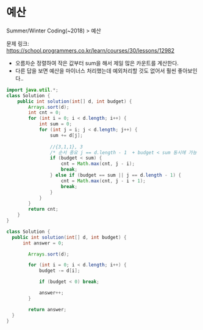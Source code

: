 # 예산

Summer/Winter Coding(~2018) > 예산


문제 링크: https://school.programmers.co.kr/learn/courses/30/lessons/12982

- 오름차순 정렬하여 작은 값부터 sum을 해서 제일 많은 카운트를 계산한다.
- 다른 답을 보면 예산을 마이너스 처리했는데 예외처리할 것도 없어서 훨씬 좋아보인다..

```java
import java.util.*;
class Solution {
    public int solution(int[] d, int budget) {
        Arrays.sort(d);
        int cnt = 0;
        for (int i = 0; i < d.length; i++) {            
            int sum = 0;
            for (int j = i; j < d.length; j++) {
                sum += d[j];
                
                //{3,1,1}, 3
                /* 순서 중요 j == d.length - 1  + budget < sum 동시에 가능 */
                if (budget < sum) {
                    cnt = Math.max(cnt, j - i);
                    break;
                } else if (budget == sum || j == d.length - 1) {
                    cnt = Math.max(cnt, j - i + 1);
                    break;
                }  
            }
        }
        return cnt;
    }
}
```

```java
class Solution {
  public int solution(int[] d, int budget) {
      int answer = 0;

        Arrays.sort(d);

        for (int i = 0; i < d.length; i++) {
            budget -= d[i];

            if (budget < 0) break;

            answer++;
        }

        return answer;
  }
}
```
